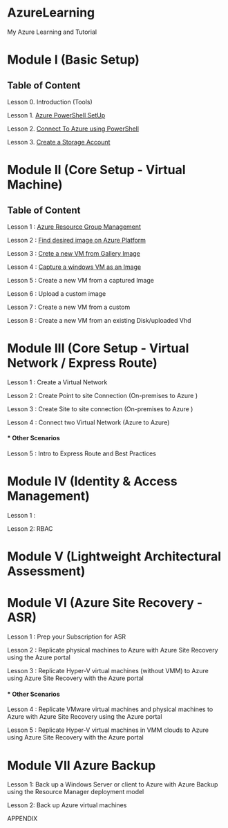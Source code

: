 # AzureLearning
My Azure Learning and Tutorial


# Module I (Basic Setup)

## Table of Content
Lesson 0. Introduction (Tools)

Lesson 1. [Azure PowerShell SetUp](https://github.com/abhishekanand/AzureLearning/blob/master/Module%20I/AzurePowershellSetup.md)

Lesson 2. [Connect To Azure using PowerShell](https://github.com/abhishekanand/AzureLearning/blob/master/Module%20I/ConnectToAzure.md)

Lesson 3. [Create a Storage Account](https://github.com/abhishekanand/AzureLearning/blob/master/Module%20I/CreateStorageAccount.md)


# Module II (Core Setup - Virtual Machine)

## Table of Content
Lesson 1 : [Azure Resource Group Management](https://github.com/abhishekanand/AzureLearning/blob/master/Module%20II/AzureRMResourceGroupMgmt%20.md)

Lesson 2 : [Find desired image on Azure Platform ](https://github.com/abhishekanand/AzureLearning/blob/master/Module%20II/FindAPublishedImage.md)

Lesson 3 : [Crete a new VM from Gallery Image](https://github.com/abhishekanand/AzureLearning/blob/master/Module%20II/CreateVirtualMachineGI.md)

Lesson 4 : [Capture a windows VM as an Image](https://github.com/abhishekanand/AzureLearning/blob/master/Module%20II/CaptureWindowsVMImage.md)

Lesson 5 : Create a new VM from a captured Image

Lesson 6 : Upload a custom image

Lesson 7 : Create a new VM from a custom

Lesson 8 : Create a new VM from an existing Disk/uploaded Vhd





# Module III (Core Setup - Virtual Network / Express Route)

Lesson 1 : Create a Virtual Network

Lesson 2 : Create Point to site Connection (On-premises to Azure )

Lesson 3 : Create Site to site connection (On-premises to Azure )

Lesson 4 : Connect two Virtual Network (Azure to Azure)

#### * Other Scenarios

Lesson 5 : Intro to Express Route and Best Practices

# Module IV (Identity & Access Management)

Lesson 1 :

Lesson 2: RBAC

# Module V (Lightweight Architectural Assessment)

# Module VI (Azure Site Recovery - ASR)

Lesson 1 : Prep your Subscription for ASR

Lesson 2 : Replicate physical machines to Azure with Azure Site Recovery using the Azure portal

Lesson 3 : Replicate Hyper-V virtual machines (without VMM) to Azure using Azure Site Recovery with the Azure portal


#### * Other Scenarios

Lesson 4 : Replicate VMware virtual machines and physical machines to Azure with Azure Site Recovery using the Azure portal

Lesson 5 : Replicate Hyper-V virtual machines in VMM clouds to Azure using Azure Site Recovery with the Azure portal

# Module VII Azure Backup

Lesson 1: Back up a Windows Server or client to Azure with Azure Backup using the Resource Manager deployment model

Lesson 2: Back up Azure virtual machines

APPENDIX
